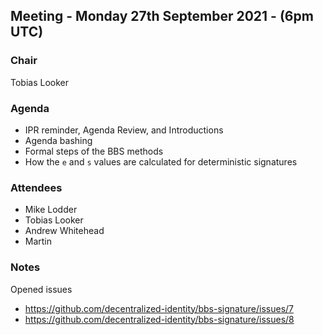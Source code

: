 ## Meeting - Monday 27th September 2021 - (6pm UTC)

### Chair

Tobias Looker

### Agenda

- IPR reminder, Agenda Review, and Introductions
- Agenda bashing
- Formal steps of the BBS methods
- How the `e` and `s` values are calculated for deterministic signatures

### Attendees

- Mike Lodder
- Tobias Looker
- Andrew Whitehead
- Martin

### Notes

Opened issues

- https://github.com/decentralized-identity/bbs-signature/issues/7
- https://github.com/decentralized-identity/bbs-signature/issues/8
